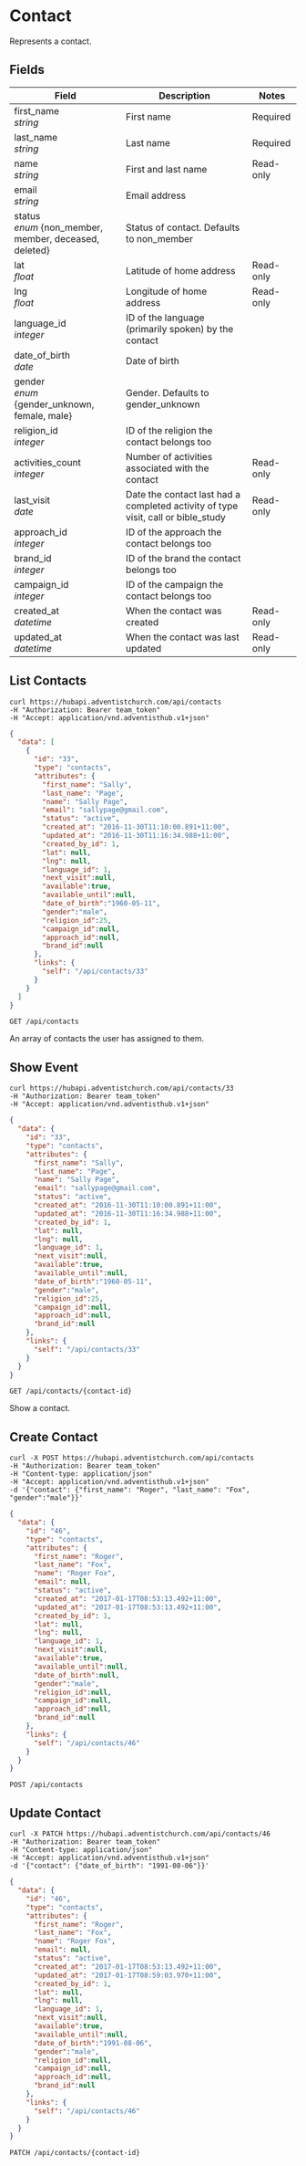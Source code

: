 # Contact

Represents a contact.

## Fields

Field | Description | Notes
--------- | ------- | -------
first_name<br> *string* | First name | Required
last_name<br> *string* | Last name | Required
name<br> *string* | First and last name | Read-only
email<br> *string* | Email address
status<br> *enum* {non_member, member, deceased, deleted} | Status of contact. Defaults to non_member
lat<br> *float* | Latitude of home address | Read-only
lng<br> *float* | Longitude of home address | Read-only
language_id<br>*integer* | ID of the language (primarily spoken) by the contact
date_of_birth<br>*date* | Date of birth
gender<br> *enum* {gender_unknown, female, male} | Gender. Defaults to gender_unknown
religion_id<br>*integer* | ID of the religion the contact belongs too
activities_count<br>*integer* | Number of activities associated with the contact | Read-only
last_visit<br>*date* | Date the contact last had a completed activity of type visit, call or bible_study | Read-only
approach_id<br>*integer* | ID of the approach the contact belongs too
brand_id<br>*integer* | ID of the brand the contact belongs too
campaign_id<br>*integer* | ID of the campaign the contact belongs too
created_at<br>*datetime* | When the contact was created | Read-only
updated_at<br>*datetime* | When the contact was last updated | Read-only

## List Contacts
```shell
curl https://hubapi.adventistchurch.com/api/contacts
-H "Authorization: Bearer team_token"
-H "Accept: application/vnd.adventisthub.v1+json"
```

```json
{
  "data": [
    {
      "id": "33",
      "type": "contacts",
      "attributes": {
        "first_name": "Sally",
        "last_name": "Page",
        "name": "Sally Page",
        "email": "sallypage@gmail.com",
        "status": "active",
        "created_at": "2016-11-30T11:10:00.891+11:00",
        "updated_at": "2016-11-30T11:16:34.988+11:00",
        "created_by_id": 1,
        "lat": null,
        "lng": null,
        "language_id": 1,
        "next_visit":null,
        "available":true,
        "available_until":null,
        "date_of_birth":"1960-05-11",
        "gender":"male",
        "religion_id":25,
        "campaign_id":null,
        "approach_id":null,
        "brand_id":null
      },
      "links": {
        "self": "/api/contacts/33"
      }
    }
  ]
}
```
`GET /api/contacts`

An array of contacts the user has assigned to them.

## Show Event

```shell
curl https://hubapi.adventistchurch.com/api/contacts/33
-H "Authorization: Bearer team_token"
-H "Accept: application/vnd.adventisthub.v1+json"
```
```json
{
  "data": {
    "id": "33",
    "type": "contacts",
    "attributes": {
      "first_name": "Sally",
      "last_name": "Page",
      "name": "Sally Page",
      "email": "sallypage@gmail.com",
      "status": "active",
      "created_at": "2016-11-30T11:10:00.891+11:00",
      "updated_at": "2016-11-30T11:16:34.988+11:00",
      "created_by_id": 1,
      "lat": null,
      "lng": null,
      "language_id": 1,
      "next_visit":null,
      "available":true,
      "available_until":null,
      "date_of_birth":"1960-05-11",
      "gender":"male",
      "religion_id":25,
      "campaign_id":null,
      "approach_id":null,
      "brand_id":null
    },
    "links": {
      "self": "/api/contacts/33"
    }
  }
}
```

`GET /api/contacts/{contact-id}`

Show a contact.

## Create Contact
```shell
curl -X POST https://hubapi.adventistchurch.com/api/contacts
-H "Authorization: Bearer team_token"
-H "Content-type: application/json"
-H "Accept: application/vnd.adventisthub.v1+json"
-d '{"contact": {"first_name": "Roger", "last_name": "Fox", "gender":"male"}}'
```
```json
{
  "data": {
    "id": "46",
    "type": "contacts",
    "attributes": {
      "first_name": "Roger",
      "last_name": "Fox",
      "name": "Roger Fox",
      "email": null,
      "status": "active",
      "created_at": "2017-01-17T08:53:13.492+11:00",
      "updated_at": "2017-01-17T08:53:13.492+11:00",
      "created_by_id": 1,
      "lat": null,
      "lng": null,
      "language_id": 1,
      "next_visit":null,
      "available":true,
      "available_until":null,
      "date_of_birth":null,
      "gender":"male",
      "religion_id":null,
      "campaign_id":null,
      "approach_id":null,
      "brand_id":null
    },
    "links": {
      "self": "/api/contacts/46"
    }
  }
}
```

`POST /api/contacts`

## Update Contact
```shell
curl -X PATCH https://hubapi.adventistchurch.com/api/contacts/46
-H "Authorization: Bearer team_token"
-H "Content-type: application/json"
-H "Accept: application/vnd.adventisthub.v1+json"
-d '{"contact": {"date_of_birth": "1991-08-06"}}'
```
```json
{
  "data": {
    "id": "46",
    "type": "contacts",
    "attributes": {
      "first_name": "Roger",
      "last_name": "Fox",
      "name": "Roger Fox",
      "email": null,
      "status": "active",
      "created_at": "2017-01-17T08:53:13.492+11:00",
      "updated_at": "2017-01-17T08:59:03.970+11:00",
      "created_by_id": 1,
      "lat": null,
      "lng": null,
      "language_id": 1,
      "next_visit":null,
      "available":true,
      "available_until":null,
      "date_of_birth":"1991-08-06",
      "gender":"male",
      "religion_id":null,
      "campaign_id":null,
      "approach_id":null,
      "brand_id":null
    },
    "links": {
      "self": "/api/contacts/46"
    }
  }
}
```

`PATCH /api/contacts/{contact-id}`

